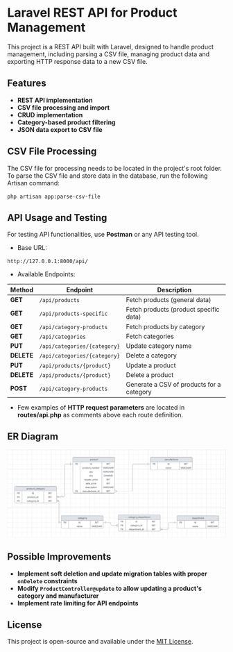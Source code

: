 # Laravel REST API for Product Management

This project is a REST API built with Laravel, designed to handle product management, including parsing a CSV file, managing product data and exporting HTTP response data to a new CSV file.

## Features

 - **REST API implementation**
 - **CSV file processing and import**
 - **CRUD implementation**
 - **Category-based product filtering**
 - **JSON data export to CSV file**

## CSV File Processing

The CSV file for processing needs to be located in the project's root folder.  
To parse the CSV file and store data in the database, run the following Artisan command:
```
php artisan app:parse-csv-file
```
## API Usage and Testing

For testing API functionalities, use **Postman** or any API testing tool.

- Base URL:
```
http://127.0.0.1:8000/api/
```
- Available Endpoints:

| Method | Endpoint                                    | Description                                  |
|--------|---------------------------------------------|----------------------------------------------|
| **GET**    | `/api/products`                         | Fetch products (general data)                |
| **GET**    | `/api/products-specific`                | Fetch products (product specific data)       |
| **GET**    | `/api/category-products`                | Fetch products by  category                  |
| **GET**    | `/api/categories`                       | Fetch categories                             |
| **PUT**    | `/api/categories/{category}`            | Update category name                         |
| **DELETE** | `/api/categories/{category}`            | Delete a category                            |
| **PUT**    | `/api/products/{product}`               | Update a product                             |
| **DELETE** | `/api/products/{product}`               | Delete a product                             |
| **POST**   | `/api/category-products`                | Generate a CSV of products for a category    |

- Few examples of **HTTP request parameters**  are located in **routes/api.php** as comments above each route definition.

## ER Diagram

![ER Diagram](public/img/er_diagram.png)

## Possible Improvements

- **Implement soft deletion and update migration tables with proper ``onDelete`` constraints**
- **Modify ``ProductController@update`` to allow updating a product's category and manufacturer**
- **Implement rate limiting for API endpoints**

## License

This project is open-source and available under the [MIT License](LICENCE).